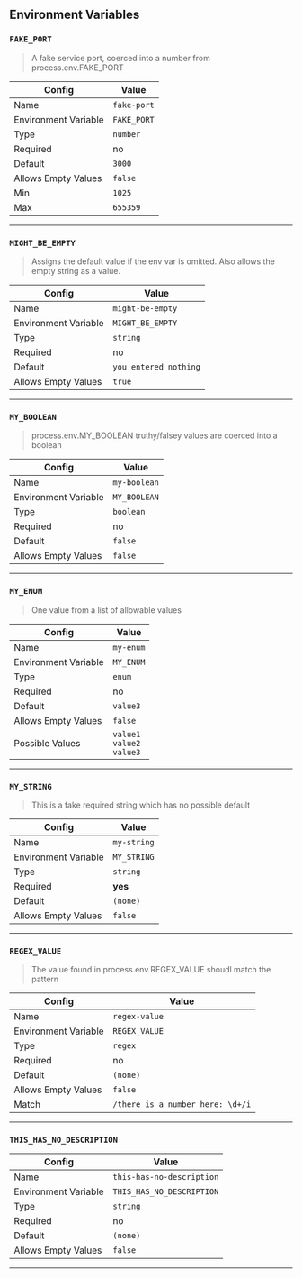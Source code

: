 ## Environment Variables

### `FAKE_PORT`

> A fake service port, coerced into a number from process.env.FAKE_PORT

| Config | Value |
| --- | --- |
| Name | `fake-port` |
| Environment Variable | `FAKE_PORT` |
| Type | `number` |
| Required | no |
| Default | `3000` |
| Allows Empty Values | `false` |
| Min | `1025` |
| Max | `655359` |

***

### `MIGHT_BE_EMPTY`

> Assigns the default value if the env var is omitted. Also allows the empty string as a value.

| Config | Value |
| --- | --- |
| Name | `might-be-empty` |
| Environment Variable | `MIGHT_BE_EMPTY` |
| Type | `string` |
| Required | no |
| Default | `you entered nothing` |
| Allows Empty Values | `true` |

***

### `MY_BOOLEAN`

> process.env.MY_BOOLEAN truthy/falsey values are coerced into a boolean

| Config | Value |
| --- | --- |
| Name | `my-boolean` |
| Environment Variable | `MY_BOOLEAN` |
| Type | `boolean` |
| Required | no |
| Default | `false` |
| Allows Empty Values | `false` |

***

### `MY_ENUM`

> One value from a list of allowable values

| Config | Value |
| --- | --- |
| Name | `my-enum` |
| Environment Variable | `MY_ENUM` |
| Type | `enum` |
| Required | no |
| Default | `value3` |
| Allows Empty Values | `false` |
| Possible Values | `value1`<br>`value2`<br>`value3`<br> |

***

### `MY_STRING`

> This is a fake required string which has no possible default

| Config | Value |
| --- | --- |
| Name | `my-string` |
| Environment Variable | `MY_STRING` |
| Type | `string` |
| Required | **yes** |
| Default | `(none)` |
| Allows Empty Values | `false` |

***

### `REGEX_VALUE`

> The value found in process.env.REGEX_VALUE shoudl match the pattern

| Config | Value |
| --- | --- |
| Name | `regex-value` |
| Environment Variable | `REGEX_VALUE` |
| Type | `regex` |
| Required | no |
| Default | `(none)` |
| Allows Empty Values | `false` |
| Match | `/there is a number here: \d+/i` |

***

### `THIS_HAS_NO_DESCRIPTION`

| Config | Value |
| --- | --- |
| Name | `this-has-no-description` |
| Environment Variable | `THIS_HAS_NO_DESCRIPTION` |
| Type | `string` |
| Required | no |
| Default | `(none)` |
| Allows Empty Values | `false` |

***

